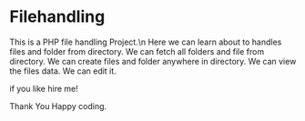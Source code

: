 # Filehandling
This is a PHP file handling Project.\n
Here we can learn about to handles files and folder from directory.
We can fetch all folders and file from directory.
We can create files and folder anywhere in directory.
We can view the files data.
We can edit it.



if you like hire me!

Thank You
Happy coding.
